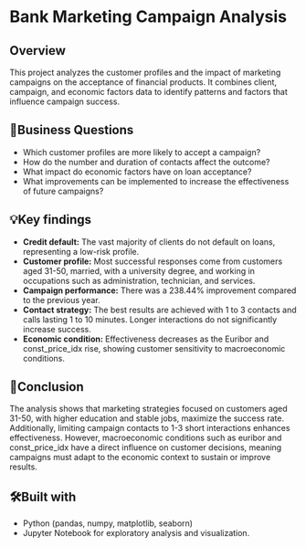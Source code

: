 # Bank Marketing Campaign Analysis

## Overview
This project analyzes the customer profiles and the impact of marketing campaigns on the acceptance of financial products. It combines client, campaign, and economic factors data to identify patterns and factors that influence campaign success.

## 🎯Business Questions
- Which customer profiles are more likely to accept a campaign?
- How do the number and duration of contacts affect the outcome?
- What impact do economic factors have on loan acceptance?
- What improvements can be implemented to increase the effectiveness of future campaigns?

## 💡Key findings
- **Credit default:** The vast majority of clients do not default on loans, representing a low-risk profile.
- **Customer profile:** Most successful responses come from customers aged 31-50, married, with a university degree, and working in occupations such as administration, technician, and services.
- **Campaign performance:** There was a 238.44% improvement compared to the previous year.
- **Contact strategy:** The best results are achieved with 1 to 3 contacts and calls lasting 1 to 10 minutes. Longer interactions do not significantly increase success.
- **Economic condition:** Effectiveness decreases as the Euribor and const_price_idx rise, showing customer sensitivity to macroeconomic conditions.

## 🧭Conclusion
The analysis shows that marketing strategies focused on customers aged 31-50, with higher education and stable jobs, maximize the success rate. Additionally, limiting campaign contacts to 1-3 short interactions enhances effectiveness. However, macroeconomic conditions such as euribor and const_price_idx have a direct influence on customer decisions, meaning campaigns must adapt to the economic context to sustain or improve results.

## 🛠️Built with
- Python (pandas, numpy, matplotlib, seaborn)
- Jupyter Notebook for exploratory analysis and visualization.
